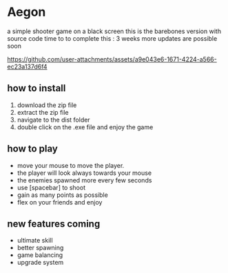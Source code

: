 # Aegon
a simple shooter game on a black screen
this is the barebones version with source code
time to to complete this : 3 weeks
more updates are possible soon


https://github.com/user-attachments/assets/a9e043e6-1671-4224-a566-ec23a137d6f4



## how to install
1. download the zip file
2. extract the zip file
3. navigate to the dist folder
4. double click on the .exe file and enjoy the game

## how to play
- move your mouse to move the player.
- the player will look always towards your mouse
- the enemies spawned more every few seconds
- use [spacebar] to shoot
- gain as many points as possible
- flex on your friends and enjoy

## new features coming
- ultimate skill
- better spawning
- game balancing
- upgrade system
